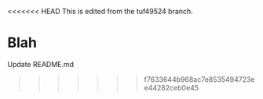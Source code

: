 <<<<<<< HEAD
This is edited from the tuf49524 branch.

Blah
=======
Update README.md
>>>>>>> f7633644b968ac7e8535494723ee44282ceb0e45
